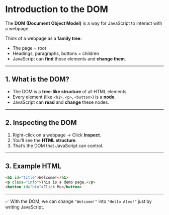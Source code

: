 # Introduction to the DOM

The **DOM (Document Object Model)** is a way for JavaScript to interact with a webpage.  

Think of a webpage as a **family tree**:
- The page = root  
- Headings, paragraphs, buttons = children  
- JavaScript can **find** these elements and **change them**.

---

## 1. What is the DOM?
- The DOM is a **tree-like structure** of all HTML elements.  
- Every element (like `<h1>`, `<p>`, `<button>`) is a **node**.  
- JavaScript can **read** and **change** these nodes.  

---

## 2. Inspecting the DOM
1. Right-click on a webpage → Click **Inspect**.  
2. You’ll see the **HTML structure**.  
3. That’s the DOM that JavaScript can control.  

---

## 3. Example HTML
```html
<h1 id="title">Welcome!</h1>
<p class="info">This is a demo page.</p>
<button id="btn">Click Me</button>
````

---

✅ With the DOM, we can change `"Welcome!"` into `"Hello Alex!"` just by writing JavaScript.